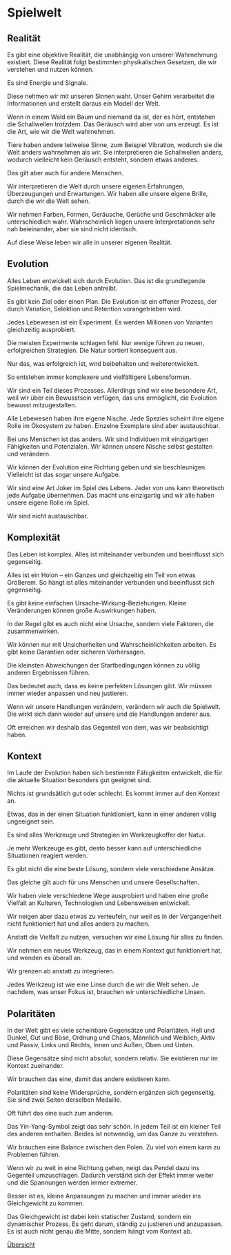 # Spielwelt

## Realität

Es gibt eine objektive Realität, die unabhängig von unserer Wahrnehmung existiert. Diese Realität folgt bestimmten physikalischen Gesetzen, die wir verstehen und nutzen können.

Es sind Energie und Signale.

Diese nehmen wir mit unseren Sinnen wahr. Unser Gehirn verarbeitet die Informationen und erstellt daraus ein Modell der Welt.

Wenn in einem Wald ein Baum und niemand da ist, der es hört, entstehen die Schallwellen trotzdem. Das Geräusch wird aber von uns erzeugt. Es ist die Art, wie wir die Welt wahrnehmen.

Tiere haben andere teilweise Sinne, zum Beispiel Vibration, wodurch sie die Welt anders wahrnehmen als wir. Sie interpretieren die Schallwellen anders, wodurch vielleicht kein Geräusch entsteht, sondern etwas anderes.

Das gilt aber auch für andere Menschen.

Wir interpretieren die Welt durch unsere eigenen Erfahrungen, Überzeugungen und Erwartungen. Wir haben alle unsere eigene Brille, durch die wir die Welt sehen.

Wir nehmen Farben, Formen, Geräusche, Gerüche und Geschmäcker alle unterschiedlich wahr. Wahrscheinlich liegen unsere Interpretationen sehr nah beieinander, aber sie sind nicht identisch.

Auf diese Weise leben wir alle in unserer eigenen Realität.

## Evolution

Alles Leben entwickelt sich durch Evolution. Das ist die grundlegende Spielmechanik, die das Leben antreibt.

Es gibt kein Ziel oder einen Plan. Die Evolution ist ein offener Prozess, der durch Variation, Selektion und Retention vorangetrieben wird.

Jedes Lebewesen ist ein Experiment. Es werden Millionen von Varianten gleichzeitig ausprobiert.

Die meisten Experimente schlagen fehl. Nur wenige führen zu neuen, erfolgreichen Strategien. Die Natur sortiert konsequent aus.

Nur das, was erfolgreich ist, wird beibehalten und weiterentwickelt.

So entstehen immer komplexere und vielfältigere Lebensformen.

Wir sind ein Teil dieses Prozesses. Allerdings sind wir eine besondere Art, weil wir über ein Bewusstsein verfügen, das uns ermöglicht, die Evolution bewusst mitzugestalten.

Alle Lebewesen haben ihre eigene Nische. Jede Spezies scheint ihre eigene Rolle im Ökosystem zu haben. Einzelne Exemplare sind aber austauschbar.

Bei uns Menschen ist das anders. Wir sind Individuen mit einzigartigen Fähigkeiten und Potenzialen. Wir können unsere Nische selbst gestalten und verändern.

Wir können der Evolution eine Richtung geben und sie beschleunigen. Vielleicht ist das sogar unsere Aufgabe.

Wir sind eine Art Joker im Spiel des Lebens. Jeder von uns kann theoretisch jede Aufgabe übernehmen. Das macht uns einzigartig und wir alle haben unsere eigene Rolle im Spiel.

Wir sind nicht austauschbar.

## Komplexität

Das Leben ist komplex. Alles ist miteinander verbunden und beeinflusst sich gegenseitig.

Alles ist ein Holon – ein Ganzes und gleichzeitig ein Teil von etwas Größerem. So hängt ist alles miteinander verbunden und beeinflusst sich gegenseitig.

Es gibt keine einfachen Ursache-Wirkung-Beziehungen. Kleine Veränderungen können große Auswirkungen haben.

In der Regel gibt es auch nicht eine Ursache, sondern viele Faktoren, die zusammenwirken.

Wir können nur mit Unsicherheiten und Wahrscheinlichkeiten arbeiten. Es gibt keine Garantien oder sicheren Vorhersagen.

Die kleinsten Abweichungen der Startbedingungen können zu völlig anderen Ergebnissen führen.

Das bedeutet auch, dass es keine perfekten Lösungen gibt. Wir müssen immer wieder anpassen und neu justieren.

Wenn wir unsere Handlungen verändern, verändern wir auch die Spielwelt. Die wirkt sich dann wieder auf unsere und die Handlungen anderer aus.

Oft erreichen wir deshalb das Gegenteil von dem, was wir beabsichtigt haben.

## Kontext

Im Laufe der Evolution haben sich bestimmte Fähigkeiten entwickelt, die für die aktuelle Situation besonders gut geeignet sind.

Nichts ist grundsätlich gut oder schlecht. Es kommt immer auf den Kontext an.

Etwas, das in der einen Situation funktioniert, kann in einer anderen völlig ungeeignet sein.

Es sind alles Werkzeuge und Strategien im Werkzeugkoffer der Natur.

Je mehr Werkzeuge es gibt, desto besser kann auf unterschiedliche Situationen reagiert werden.

Es gibt nicht die eine beste Lösung, sondern viele verschiedene Ansätze.

Das gleiche gilt auch für uns Menschen und unsere Gesellschaften.

Wir haben viele verschiedene Wege ausprobiert und haben eine große Vielfalt an Kulturen, Technologien und Lebensweisen entwickelt.

Wir neigen aber dazu etwas zu verteufeln, nur weil es in der Vergangenheit nicht funktioniert hat und alles anders zu machen.

Anstatt die Vielfalt zu nutzen, versuchen wir eine Lösung für alles zu finden.

Wir nehmen ein neues Werkzeug, das in einem Kontext gut funktioniert hat, und wenden es überall an.

Wir grenzen ab anstatt zu integrieren.

Jedes Werkzeug ist wie eine Linse durch die wir die Welt sehen. Je nachdem, was unser Fokus ist, brauchen wir unterschiedliche Linsen.

## Polaritäten

In der Welt gibt es viele scheinbare Gegensätze und Polaritäten. Hell und Dunkel, Gut und Böse, Ordnung und Chaos, Männlich und Weiblich, Aktiv und Passiv, Links und Rechts, Innen und Außen, Oben und Unten.

Diese Gegensätze sind nicht absolut, sondern relativ. Sie existieren nur im Kontext zueinander.

Wir brauchen das eine, damit das andere existieren kann.

Polaritäten sind keine Widersprüche, sondern ergänzen sich gegenseitig. Sie sind zwei Seiten derselben Medaille.

Oft führt das eine auch zum anderen.

Das Yin-Yang-Symbol zeigt das sehr schön. In jedem Teil ist ein kleiner Teil des anderen enthalten. Beides ist notwendig, um das Ganze zu verstehen.

Wir brauchen eine Balance zwischen den Polen. Zu viel von einem kann zu Problemen führen.

Wenn wir zu weit in eine Richtung gehen, neigt das Pendel dazu ins Gegenteil umzuschlagen. Dadurch verstärkt sich der Effekt immer weiter und die Spannungen werden immer extremer.

Besser ist es, kleine Anpassungen zu machen und immer wieder ins Gleichgewicht zu kommen.

Das Gleichgewicht ist dabei kein statischer Zustand, sondern ein dynamischer Prozess. Es geht darum, ständig zu justieren und anzupassen. Es ist auch nicht genau die Mitte, sondern hängt vom Kontext ab.

[Übersicht](/eudaimonica)